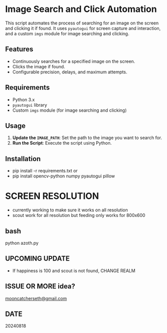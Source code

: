 # Image Search and Click Automation

This script automates the process of searching for an image on the screen and clicking it if found. It uses `pyautogui` for screen capture and interaction, and a custom `imgs` module for image searching and clicking.

## Features

- Continuously searches for a specified image on the screen.
- Clicks the image if found.
- Configurable precision, delays, and maximum attempts.

## Requirements

- Python 3.x
- `pyautogui` library
- Custom `imgs` module (for image searching and clicking)

## Usage

1. **Update the `IMAGE_PATH`**: Set the path to the image you want to search for.
2. **Run the Script**: Execute the script using Python.

## Installation
- pip install -r requirements.txt 
or 
- pip install opencv-python numpy pyautogui pillow

# SCREEN RESOLUTION
* currently working to make sure it works on all resolution
* scout work for all resolution but feeding only works for 800x600
## bash
python azoth.py

## UPCOMING UPDATE
- If happiness is 100 and scout is not found, CHANGE REALM

## ISSUE OR MORE idea?
mooncatcherseth@gmail.com

## DATE
20240818